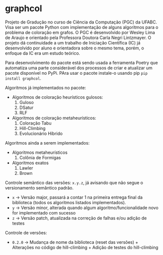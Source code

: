 # graphcol

Projeto de Gradução no curso de Ciência da Computação (PGC) da UFABC. Visa ser um pacote Python com implementação de alguns algoritmos para o problema de coloração em grafos. O PGC é desenvolvido por Wesley Lima de Araujo e orientado pela Professora Doutora Carla Negri Lintzmayer. O projeto dá continuidade a um trabalho de Iniciação Científica (IC) já desenvolvido por aluno e orientadora sobre o mesmo tema, porém, o enfoque da IC era um estudo teórico.

Para desenvolvimento do pacote está sendo usada a ferramenta Poetry que automatiza uma parte considerável dos processos de criar e atualizar um pacote disponível no PyPi. PAra usar o pacote instale-o usando pip `pip install graphcol`.

Algoritmos já implementados no pacote:
* Algoritmos de coloração heurísticos gulosos:
   1. Guloso
   2. DSatur
   3. RLF
* Algoritmos de coloração metaheurísticos:
   1. Coloração Tabu
   2. Hill-Climbing
   3. Evolucionário Híbrido

Algoritmos ainda a serem implementados:
* Algoritmos metaheurísticos
  1. Colônia de Formigas
* Algoritmos exatos
  1. Lawler
  2. Brown 

Controle semântico das versões: `x.y.z`, já avisando que não segue o versionamento semântico padrão. 
* `x` -> Versão major, passará a contar 1 na primeira entrega final da biblioteca (todos os algoritmos listados implementados).
* `y` -> Versão minor, alterada quando algum algoritmo/funcionalidade novo for implementado com sucesso
* `z` -> Versão patch, atualizada na correção de falhas e/ou adição de testes

Controle de versões:
* `0.2.0` -> Mudança de nome da biblioteca (reset das versões) + Alterações no código de hill-climbing + Adição de testes do hill-climbing